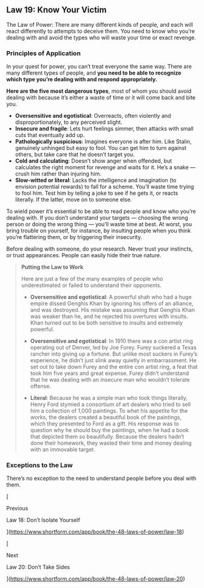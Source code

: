 ## Law 19: Know Your Victim

The Law of Power: There are many different kinds of people, and each will react differently to attempts to deceive them. You need to know who you’re dealing with and avoid the types who will waste your time or exact revenge.

### Principles of Application

In your quest for power, you can’t treat everyone the same way. There are many different types of people, and **you need to be able to recognize which type you’re dealing with and respond appropriately.**

**Here are the five most dangerous types**, most of whom you should avoid dealing with because it’s either a waste of time or it will come back and bite you.

- **Oversensitive and egotistical**: Overreacts, often violently and disproportionately, to any perceived slight.
- **Insecure and fragile**: Lets hurt feelings simmer, then attacks with small cuts that eventually add up.
- **Pathologically suspicious**: Imagines everyone is after him. Like Stalin, genuinely unhinged but easy to fool. You can get him to turn against others, but take care that he doesn’t target you.
- **Cold and calculating**: Doesn’t show anger when offended, but calculates the right moment for revenge and waits for it. He’s a snake — crush him rather than injuring him.
- **Slow-witted or literal**: Lacks the intelligence and imagination (to envision potential rewards) to fall for a scheme. You’ll waste time trying to fool him. Test him by telling a joke to see if he gets it, or reacts literally. If the latter, move on to someone else.

To wield power it’s essential to be able to read people and know who you’re dealing with. If you don’t understand your targets — choosing the wrong person or doing the wrong thing — you’ll waste time at best. At worst, you bring trouble on yourself, for instance, by insulting people when you think you’re flattering them, or by triggering their insecurity.

Before dealing with someone, do your research. Never trust your instincts, or trust appearances. People can easily hide their true nature.

> **Putting the Law to Work**
> 
> Here are just a few of the many examples of people who underestimated or failed to understand their opponents.
> 
> - **Oversensitive and egotistical**: A powerful shah who had a huge empire dissed Genghis Khan by ignoring his offers of an alliance, and was destroyed. His mistake was assuming that Genghis Khan was weaker than he, and he rejected his overtures with insults. Khan turned out to be both sensitive to insults and extremely powerful.
>     
> - **Oversensitive and egotistical**: In 1910 there was a con artist ring operating out of Denver, led by Joe Furey. Furey suckered a Texas rancher into giving up a fortune. But unlike most suckers in Furey’s experience, he didn’t just slink away quietly in embarrassment. He set out to take down Furey and the entire con artist ring, a feat that took him five years and great expense. Furey didn’t understand that he was dealing with an insecure man who wouldn’t tolerate offense.
>     
> - **Literal**: Because he was a simple man who took things literally, Henry Ford stymied a consortium of art dealers who tried to sell him a collection of 1,000 paintings. To whet his appetite for the works, the dealers created a beautiful book of the paintings, which they presented to Ford as a gift. His response was to question why he should buy the paintings, when he had a book that depicted them so beautifully. Because the dealers hadn’t done their homework, they wasted their time and money dealing with an immovable target.
>     

### Exceptions to the Law

There’s no exception to the need to understand people before you deal with them.

[

Previous

Law 18: Don’t Isolate Yourself

](https://www.shortform.com/app/book/the-48-laws-of-power/law-18)

[

Next

Law 20: Don’t Take Sides

](https://www.shortform.com/app/book/the-48-laws-of-power/law-20)